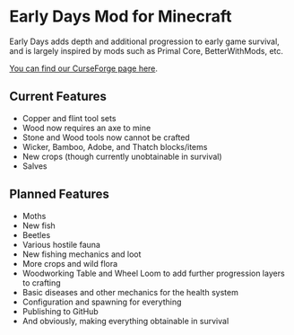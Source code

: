 # Early Days Mod for Minecraft

Early Days adds depth and additional progression to early game survival, and is largely inspired by mods such as Primal Core, BetterWithMods, etc.

[You can find our CurseForge page here](https://www.curseforge.com/minecraft/mc-mods/early-days).

## Current Features

- Copper and flint tool sets
- Wood now requires an axe to mine
- Stone and Wood tools now cannot be crafted
- Wicker, Bamboo, Adobe, and Thatch blocks/items
- New crops (though currently unobtainable in survival)
- Salves

## Planned Features

- Moths
- New fish
- Beetles
- Various hostile fauna
- New fishing mechanics and loot
- More crops and wild flora
- Woodworking Table and Wheel Loom to add further progression layers to crafting
- Basic diseases and other mechanics for the health system
- Configuration and spawning for everything
- Publishing to GitHub
- And obviously, making everything obtainable in survival
